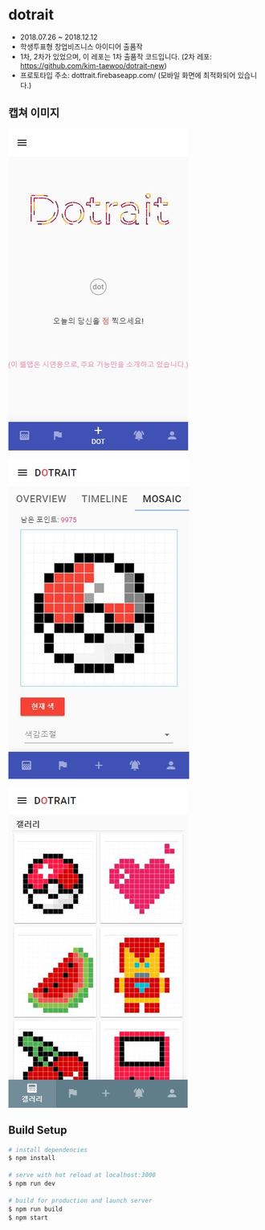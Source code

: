 # dotrait
- 2018.07.26 ~ 2018.12.12
- 학생투표형 창업비즈니스 아이디어 출품작
- 1차, 2차가 있었으며, 이 레포는 1차 출품작 코드입니다. (2차 레포: https://github.com/kim-taewoo/dotrait-new)
- 프로토타입 주소: dottrait.firebaseapp.com/  (모바일 화면에 최적화되어 있습니다.)

## 캡쳐 이미지

![](./static/readmeImgs/1.jpg)

![](./static/readmeImgs/3.jpg)

![](./static/readmeImgs/4.jpg)

## Build Setup

``` bash
# install dependencies
$ npm install

# serve with hot reload at localhost:3000
$ npm run dev

# build for production and launch server
$ npm run build
$ npm start
```

